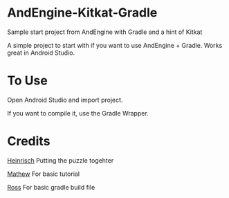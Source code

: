 AndEngine-Kitkat-Gradle
=======================

Sample start project from AndEngine with Gradle and a hint of Kitkat

A simple project to start with if you want to use AndEngine + Gradle. Works great in Android Studio.

To Use
======
Open Android Studio and import project.

If you want to compile it, use the Gradle Wrapper.


Credits
=======
[Heinrisch](https://github.com/heinrisch) Putting the puzzle togehter

[Mathew](http://www.matim-dev.com/) For basic tutorial

[Ross](https://github.com/ross) For basic gradle build file
